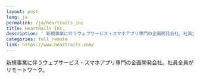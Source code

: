 ```yaml
---
layout: post
lang: ja
permalink: /ja/heartrails_inc
title: HeartRails Inc.
description: ' 新規事業に伴うウェブサービス・スマホアプリ専門の企画開発会社。社員全員がリモートワーク。 '
categories: full_remote
link: https://www.heartrails.com/
---
```


<p>新規事業に伴うウェブサービス・スマホアプリ専門の企画開発会社。社員全員がリモートワーク。</p>
